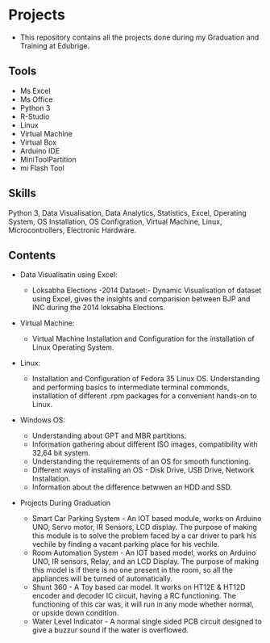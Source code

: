 # Projects
* This repository contains all the projects done during my Graduation and Training at Edubrige.

## Tools
* Ms Excel
* Ms Office
* Python 3
* R-Studio
* Linux
* Virtual Machine
* Virtual Box
* Arduino IDE
* MiniToolPartition
* mi Flash Tool

## Skills
Python 3, Data Visualisation, Data Analytics, Statistics, Excel, Operating System, OS Installation, OS Configration, Virtual Machine, Linux, Microcontrollers, Electronic Hardware.

## Contents
* Data Visualisatin using Excel:
  * Loksabha Elections -2014 Dataset:- Dynamic Visualisation of dataset using Excel, gives the insights and comparision between BJP and INC during the 2014 loksabha Elections.

* Virtual Machine:
  * Virtual Machine Installation and Configuration for the installation of Linux Operating System.
  
* Linux:
  * Installation and Configuration of Fedora 35 Linux OS. Understanding and performing basics to intermediate terminal commonds, installation of different .rpm packages for a convenient hands-on to Linux.
  
* Windows OS:
  * Understanding about GPT and MBR partitions.
  * Information gathering about different ISO images, compatibility with 32,64 bit system.
  * Understanding the requirements of an OS for smooth functioning.
  * Different ways of installing an OS - Disk Drive, USB Drive, Network Installation.
  * Information about the difference betwwen an HDD and SSD.
  
* Projects During Graduation
   * Smart Car Parking System - An IOT based module, works on Arduino UNO, Servo motor, IR Sensors, LCD display. The purpose of making this module is to solve the problem faced by a car driver to park his vechile by finding a vacant parking place for his vechile.
   * Room Automation System - An IOT based model, works on Arduino UNO, IR sensors, Relay, and an LCD Display. The purpose of making this model is if there is no one present in the room, so all the appliances will be turned of automatically.
   * Shunt 360 - A Toy based car model. It works on HT12E & HT12D encoder and decoder IC circuit, having a RC functioning. The functioning of this car was, it will run in any mode whether normal, or upside down condition.
   * Water Level Indicator - A normal single sided PCB circuit designed to give a buzzur sound if the water is overflowed.
